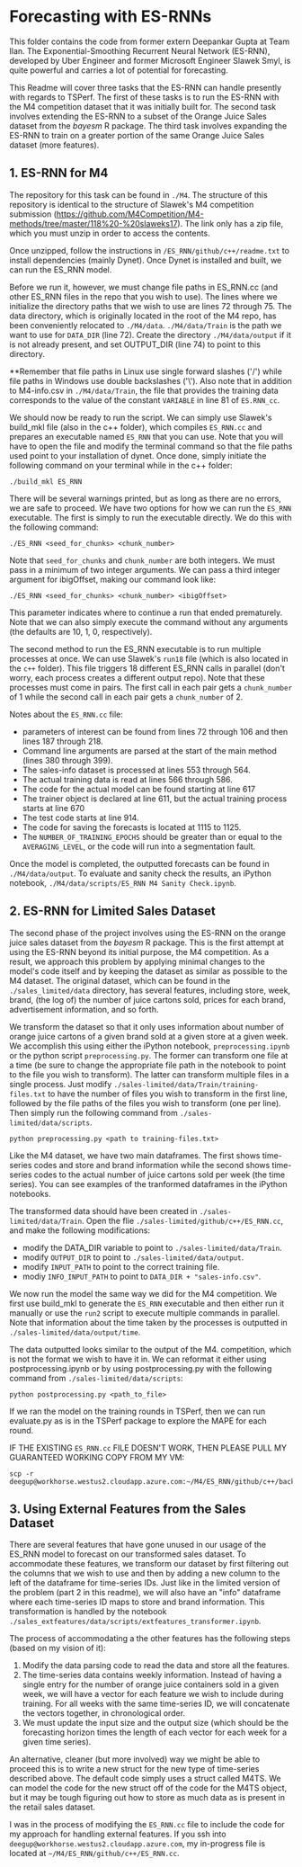 # Forecasting with ES-RNNs
This folder contains the code from former extern Deepankar Gupta at Team Ilan. The Exponential-Smoothing Recurrent Neural Network (ES-RNN), developed by Uber Engineer and former Microsoft Engineer Slawek Smyl, is quite powerful and carries a lot of potential for forecasting. 

This Readme will cover three tasks that the ES-RNN can handle presently with regards to TSPerf. The first of these tasks is to run the ES-RNN with the M4 competition dataset that it was initially built for. The second task involves extending the ES-RNN to a subset of the Orange Juice Sales dataset from the *bayesm* R package. The third task involves expanding the ES-RNN to train on a greater portion of the same Orange Juice Sales dataset (more features). 

## 1. ES-RNN for M4
The repository for this task can be found in `./M4`. The structure of this repository is identical to the structure of Slawek's M4 competition submission (<https://github.com/M4Competition/M4-methods/tree/master/118%20-%20slaweks17>). The link only has a zip file, which you must unzip in order to access the contents. 

Once unzipped, follow the instructions in `/ES_RNN/github/c++/readme.txt` to install dependencies (mainly Dynet). Once Dynet is installed and built, we can run the ES_RNN model. 

Before we run it, however, we must change file paths in ES_RNN.cc (and other ES_RNN files in the repo that you wish to use). The lines where we initialize the directory paths that we wish to use are lines 72 through 75. The data directory, which is originally located in the root of the M4 repo, has been conveniently relocated to `./M4/data`. `./M4/data/Train` is the path we want to use for `DATA_DIR` (line 72). Create the directory `./M4/data/output` if it is not already present, and set OUTPUT_DIR (line 74) to point to this directory. 

**Remember that file paths in Linux use single forward slashes ('/') while file paths in Windows use double backslashes ('\\'). Also note that in addition to M4-info.csv in `./M4/data/Train`, the file that provides the training data corresponds to the value of the constant `VARIABLE` in line 81 of `ES.RNN_cc`. 

We should now be ready to run the script. We can simply use Slawek's build_mkl file (also in the c++ folder), which compiles `ES_RNN.cc` and prepares an executable named `ES_RNN` that you can use. Note that you will have to open the file and modify the terminal command so that the file paths used point to your installation of dynet. Once done, simply initiate the following command on your terminal while in the c++ folder: 
```
./build_mkl ES_RNN
```

There will be several warnings printed, but as long as there are no errors, we are safe to proceed. We have two options for how we can run the `ES_RNN` executable. The first is simply to run the executable directly. We do this with the following command: 
```
./ES_RNN <seed_for_chunks> <chunk_number>
```
Note that `seed_for_chunks` and `chunk_number` are both integers. We must pass in a minimum of two integer arguments. We can pass a third integer argument for ibigOffset, making our command look like: 
```
./ES_RNN <seed_for_chunks> <chunk_number> <ibigOffset>
```
This parameter indicates where to continue a run that ended prematurely. Note that we can also simply execute the command without any arguments (the defaults are 10, 1, 0, respectively). 

The second method to run the ES_RNN executable is to run multiple processes at once. We can use Slawek's `run18` file (which is also located in the `c++` folder). This file triggers 18 different ES_RNN calls in parallel (don't worry, each process creates a different output repo). Note that these processes must come in pairs. The first call in each pair gets a `chunk_number` of 1 while the second call in each pair gets a `chunk_number` of 2. 

Notes about the `ES_RNN.cc` file: 
- parameters of interest can be found from lines 72 through 106 and then lines 187 through 218. 
- Command line arguments are parsed at the start of the main method (lines 380 through 399). 
- The sales-info dataset is processed at lines 553 through 564.
- The actual training data is read at lines 566 through 586. 
- The code for the actual model can be found starting at line 617
- The trainer object is declared at line 611, but the actual training process starts at line 670
- The test code starts at line 914. 
- The code for saving the forecasts is located at 1115 to 1125.
- The `NUMBER_OF_TRAINING_EPOCHS` should be greater than or equal to the `AVERAGING_LEVEL`, or the code will run into a segmentation fault.

Once the model is completed, the outputted forecasts can be found in `./M4/data/output`. To evaluate and sanity check the results, an iPython notebook, `./M4/data/scripts/ES_RNN M4 Sanity Check.ipynb`. 

## 2. ES-RNN for Limited Sales Dataset
The second phase of the project involves using the ES-RNN on the orange juice sales dataset from the *bayesm* R package. This is the first attempt at using the ES-RNN beyond its initial purpose, the M4 competition. As a result, we approach this problem by applying minimal changes to the model's code itself and by keeping the dataset as similar as possible to the M4 dataset. The original dataset, which can be found in the `./sales_limited/data` directory, has several features, including store, week, brand, (the log of) the number of juice cartons sold, prices for each brand, advertisement information, and so forth. 

We transform the dataset so that it only uses information about number of orange juice cartons of a given brand sold at a given store at a given week. We accomplish this using either the iPython notebook, `preprocessing.ipynb` or the python script `preprocessing.py`. The former can transform one file at a time (be sure to change the appropriate file path in the notebook to point to the file you wish to transform). The latter can transform multiple files in a single process. Just modify `./sales-limited/data/Train/training-files.txt` to have the number of files you wish to transform in the first line, followed by the file paths of the files you wish to transform (one per line). Then simply run the following command from `./sales-limited/data/scripts`.  
```
python preprocessing.py <path to training-files.txt>
```
Like the M4 dataset, we have two main dataframes. The first shows time-series codes and store and brand information while the second shows time-series codes to the actual number of juice cartons sold per week (the time series). You can see examples of the tranformed dataframes in the iPython notebooks.

The transformed data should have been created in `./sales-limited/data/Train`. Open the flie `./sales-limited/github/c++/ES_RNN.cc`, and make the following modifications: 
- modify the DATA_DIR variable to point to `./sales-limited/data/Train`. 
- modify `OUTPUT_DIR` to point to `./sales-limited/data/output`. 
- modify `INPUT_PATH` to point to the correct training file. 
- modiy `INFO_INPUT_PATH` to point to `DATA_DIR + "sales-info.csv"`. 

We now run the model the same way we did for the M4 competition. We first use build_mkl to generate the `ES_RNN` executable and then either run it manually or use the `run2` script to execute multiple commands in parallel. Note that information about the time taken by the processes is outputted in `./sales-limited/data/output/time`. 

The data outputted looks similar to the output of the M4. competition, which is not the format we wish to have it in. We can reformat it either using postprocessing.ipynb or by using postprocessing.py with the following command from `./sales-limited/data/scripts`: 
```
python postprocessing.py <path_to_file>
```
If we ran the model on the training rounds in TSPerf, then we can run evaluate.py as is in the TSPerf package to explore the MAPE for each round. 

IF THE EXISTING `ES_RNN.cc` FILE DOESN'T WORK, THEN PLEASE PULL MY GUARANTEED WORKING COPY FROM MY VM: 
```
scp -r deegup@workhorse.westus2.cloudapp.azure.com:~/M4/ES_RNN/github/c++/backups/ES_RNN_salesnaive_working.cc
```

## 3. Using External Features from the Sales Dataset
There are several features that have gone unused in our usage of the ES_RNN model to forecast on our transformed sales dataset. To accommodate these features, we transform our dataset by first filtering out the columns that we wish to use and then by adding a new column to the left of the dataframe for time-series IDs. Just like in the limited version of the problem (part 2 in this readme), we will also have an "info" dataframe where each time-series ID maps to store and brand information. This transformation is handled by the notebook `./sales_extfeatures/data/scripts/extfeatures_transformer.ipynb`. 

The process of accommodating a the other features has the following steps (based on my vision of it): 
1. Modify the data parsing code to read the data and store all the features. 
2. The time-series data contains weekly information. Instead of having a single entry for the number of orange juice containers sold in a given week, we will have a vector for each feature we wish to include during training. For all weeks with the same time-series ID, we will concatenate the vectors together, in chronological order. 
3. We must update the input size and the output size (which should be the forecasting horizon times the length of each vector for each week for a given time series). 

An alternative, cleaner (but more involved) way we might be able to proceed this is to write a new struct for the new type of time-series described above. The default code simply uses a struct called M4TS. We can model the code for the new struct off of the code for the M4TS object, but it may be tough figuring out how to store as much data as is present in the retail sales dataset. 

I was in the process of modifying the `ES_RNN.cc` file to include the code for my approach for handling external features. If you ssh into `deegup@workhorse.westus2.cloudapp.azure.com`, my in-progress file is located at `~/M4/ES_RNN/github/c++/ES_RNN.cc`. 